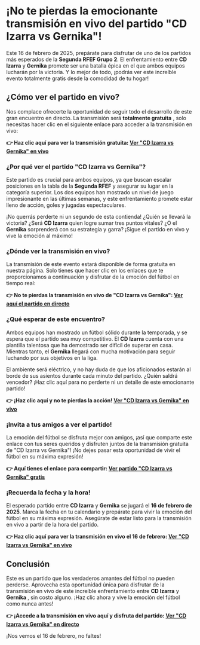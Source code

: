 # ¡No te pierdas la emocionante transmisión en vivo del partido "CD Izarra vs Gernika"!

Este 16 de febrero de 2025, prepárate para disfrutar de uno de los partidos más esperados de la **Segunda RFEF Grupo 2**. El enfrentamiento entre **CD Izarra** y **Gernika** promete ser una batalla épica en el que ambos equipos lucharán por la victoria. Y lo mejor de todo, ¡podrás ver este increíble evento totalmente gratis desde la comodidad de tu hogar!

## ¿Cómo ver el partido en vivo?

Nos complace ofrecerte la oportunidad de seguir todo el desarrollo de este gran encuentro en directo. La transmisión será **totalmente gratuita** , solo necesitas hacer clic en el siguiente enlace para acceder a la transmisión en vivo:

**👉 Haz clic aquí para ver la transmisión gratuita: [Ver "CD Izarra vs Gernika" en vivo](https://tinyurl.com/livestreamfreeo?st=CD+Izarra+vs+Gernika&si=ghc)**

### ¿Por qué ver el partido "CD Izarra vs Gernika"?

Este partido es crucial para ambos equipos, ya que buscan escalar posiciones en la tabla de la **Segunda RFEF** y asegurar su lugar en la categoría superior. Los dos equipos han mostrado un nivel de juego impresionante en las últimas semanas, y este enfrentamiento promete estar lleno de acción, goles y jugadas espectaculares.

¡No querrás perderte ni un segundo de esta contienda! ¿Quién se llevará la victoria? ¿Será **CD Izarra** quien logre sumar tres puntos vitales? ¿O el **Gernika** sorprenderá con su estrategia y garra? ¡Sigue el partido en vivo y vive la emoción al máximo!

### ¿Dónde ver la transmisión en vivo?

La transmisión de este evento estará disponible de forma gratuita en nuestra página. Solo tienes que hacer clic en los enlaces que te proporcionamos a continuación y disfrutar de la emoción del fútbol en tiempo real:

**👉 No te pierdas la transmisión en vivo de "CD Izarra vs Gernika": [Ver aquí el partido en directo](https://tinyurl.com/livestreamfreeo?st=CD+Izarra+vs+Gernika&si=ghc)**

### ¿Qué esperar de este encuentro?

Ambos equipos han mostrado un fútbol sólido durante la temporada, y se espera que el partido sea muy competitivo. El **CD Izarra** cuenta con una plantilla talentosa que ha demostrado ser difícil de superar en casa. Mientras tanto, el **Gernika** llegará con mucha motivación para seguir luchando por sus objetivos en la liga.

El ambiente será eléctrico, y no hay duda de que los aficionados estarán al borde de sus asientos durante cada minuto del partido. ¿Quién saldrá vencedor? ¡Haz clic aquí para no perderte ni un detalle de este emocionante partido!

**👉 ¡Haz clic aquí y no te pierdas la acción! [Ver "CD Izarra vs Gernika" en vivo](https://tinyurl.com/livestreamfreeo?st=CD+Izarra+vs+Gernika&si=ghc)**

### ¡Invita a tus amigos a ver el partido!

La emoción del fútbol se disfruta mejor con amigos, ¡así que comparte este enlace con tus seres queridos y disfruten juntos de la transmisión gratuita de "CD Izarra vs Gernika"! ¡No dejes pasar esta oportunidad de vivir el fútbol en su máxima expresión!

**👉 Aquí tienes el enlace para compartir: [Ver partido "CD Izarra vs Gernika" gratis](https://tinyurl.com/livestreamfreeo?st=CD+Izarra+vs+Gernika&si=ghc)**

### ¡Recuerda la fecha y la hora!

El esperado partido entre **CD Izarra** y **Gernika** se jugará el **16 de febrero de 2025**. Marca la fecha en tu calendario y prepárate para vivir la emoción del fútbol en su máxima expresión. Asegúrate de estar listo para la transmisión en vivo a partir de la hora del partido.

**👉 Haz clic aquí para ver la transmisión en vivo el 16 de febrero: [Ver "CD Izarra vs Gernika" en vivo](https://tinyurl.com/livestreamfreeo?st=CD+Izarra+vs+Gernika&si=ghc)**

## Conclusión

Este es un partido que los verdaderos amantes del fútbol no pueden perderse. Aprovecha esta oportunidad única para disfrutar de la transmisión en vivo de este increíble enfrentamiento entre **CD Izarra** y **Gernika** , sin costo alguno. ¡Haz clic ahora y vive la emoción del fútbol como nunca antes!

**👉 ¡Accede a la transmisión en vivo aquí y disfruta del partido: [Ver "CD Izarra vs Gernika" en directo](https://tinyurl.com/livestreamfreeo?st=CD+Izarra+vs+Gernika&si=ghc)**

¡Nos vemos el 16 de febrero, no faltes!
